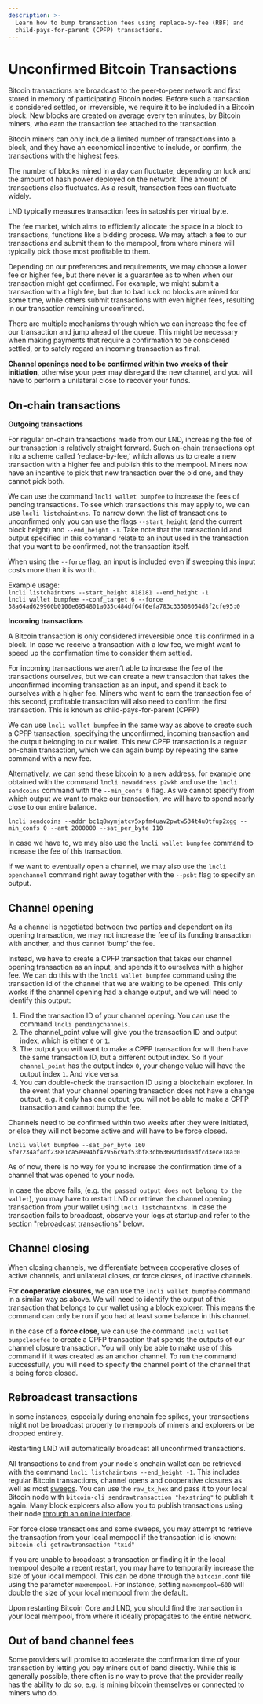 ```yaml
---
description: >-
  Learn how to bump transaction fees using replace-by-fee (RBF) and
  child-pays-for-parent (CPFP) transactions.
---
```


# Unconfirmed Bitcoin Transactions

Bitcoin transactions are broadcast to the peer-to-peer network and first stored in memory of participating Bitcoin nodes. Before such a transaction is considered settled, or irreversible, we require it to be included in a Bitcoin block. New blocks are created on average every ten minutes, by Bitcoin miners, who earn the transaction fee attached to the transaction.

Bitcoin miners can only include a limited number of transactions into a block, and they have an economical incentive to include, or confirm, the transactions with the highest fees.

The number of blocks mined in a day can fluctuate, depending on luck and the amount of hash power deployed on the network. The amount of transactions also fluctuates. As a result, transaction fees can fluctuate widely.

LND typically measures transaction fees in satoshis per virtual byte.

The fee market, which aims to efficiently allocate the space in a block to transactions, functions like a bidding process. We may attach a fee to our transactions and submit them to the mempool, from where miners will typically pick those most profitable to them.

Depending on our preferences and requirements, we may choose a lower fee or higher fee, but there never is a guarantee as to when when our transaction might get confirmed. For example, we might submit a transaction with a high fee, but due to bad luck no blocks are mined for some time, while others submit transactions with even higher fees, resulting in our transaction remaining unconfirmed.

There are multiple mechanisms through which we can increase the fee of our transaction and jump ahead of the queue. This might be necessary when making payments that require a confirmation to be considered settled, or to safely regard an incoming transaction as final.

**Channel openings need to be confirmed within two weeks of their initiation**, otherwise your peer may disregard the new channel, and you will have to perform a unilateral close to recover your funds.

## On-chain transactions <a href="#docs-internal-guid-831ef4d5-7fff-f468-7a2f-a4204595b0ed" id="docs-internal-guid-831ef4d5-7fff-f468-7a2f-a4204595b0ed"></a>

**Outgoing transactions**

For regular on-chain transactions made from our LND, increasing the fee of our transaction is relatively straight forward. Such on-chain transactions opt into a scheme called ‘replace-by-fee,’ which allows us to create a new transaction with a higher fee and publish this to the mempool. Miners now have an incentive to pick that new transaction over the old one, and they cannot pick both.

We can use the command `lncli wallet bumpfee` to increase the fees of pending transactions. To see which transactions this may apply to, we can use `lncli listchaintxns`. To narrow down the list of transactions to unconfirmed only you can use the flags `--start_height` (and the current block height) and `--end_height -1`. Take note that the transaction id and output specified in this command relate to an input used in the transaction that you want to be confirmed, not the transaction itself.

When using the `--force` flag, an input is included even if sweeping this input costs more than it is worth.&#x20;

Example usage:\
`lncli listchaintxns --start_height 818181 --end_height -1`\
`lncli wallet bumpfee --conf_target 6 --force 38a64ad629960b0100e6954801a035c484df64f6efa783c33508054d8f2cfe95:0`

**Incoming transactions**

A Bitcoin transaction is only considered irreversible once it is confirmed in a block. In case we receive a transaction with a low fee, we might want to speed up the confirmation time to consider them settled.

For incoming transactions we aren’t able to increase the fee of the transactions ourselves, but we can create a new transaction that takes the unconfirmed incoming transaction as an input, and spend it back to ourselves with a higher fee. Miners who want to earn the transaction fee of this second, profitable transaction will also need to confirm the first transaction. This is known as child-pays-for-parent (CPFP)

We can use `lncli wallet bumpfee` in the same way as above to create such a CPFP transaction, specifying the unconfirmed, incoming transaction and the output belonging to our wallet. This new CPFP transaction is a regular on-chain transaction, which we can again bump by repeating the same command with a new fee.

Alternatively, we can send these bitcoin to a new address, for example one obtained with the command `lncli newaddress p2wkh` and use the `lncli sendcoins` command with the `--min_confs 0` flag. As we cannot specify from which output we want to make our transaction, we will have to spend nearly close to our entire balance.

`lncli sendcoins --addr bc1q8wymjatcv5xpfm4uav2pwtw534t4u0tfup2xgg --min_confs 0 --amt 2000000 --sat_per_byte 110`

In case we have to, we may also use the `lncli wallet bumpfee` command to increase the fee of this transaction.

If we want to eventually open a channel, we may also use the `lncli openchannel` command right away together with the `--psbt` flag to specify an output.

## Channel opening <a href="#docs-internal-guid-d7a5497d-7fff-d4c9-e294-cb0cec6c9e86" id="docs-internal-guid-d7a5497d-7fff-d4c9-e294-cb0cec6c9e86"></a>

As a channel is negotiated between two parties and dependent on its opening transaction, we may not increase the fee of its funding transaction with another, and thus cannot ‘bump’ the fee.

Instead, we have to create a CPFP transaction that takes our channel opening transaction as an input, and spends it to ourselves with a higher fee. We can do this with the `lncli wallet bumpfee` command using the transaction id of the channel that we are waiting to be opened. This only works if the channel opening had a change output, and we will need to identify this output:

1. Find the transaction ID of your channel opening. You can use the command `lncli pendingchannels`.
2. The channel\_point value will give you the transaction ID and output index, which is either `0` or `1`.
3. The output you will want to make a CPFP transaction for will then have the same transaction ID, but a different output index. So if your `channel_point` has the output index `0`, your change value will have the output index `1`. And vice versa.
4. You can double-check the transaction ID using a blockchain explorer. In the event that your channel opening transaction does not have a change output, e.g. it only has one output, you will not be able to make a CPFP transaction and cannot bump the fee.

Channels need to be confirmed within two weeks after they were initiated, or else they will not become active and will have to be force closed.

`lncli wallet bumpfee --sat_per_byte 160 5f97234af4df23881ca5e994bf42956c9af53bf83cb63687d1d0adfcd3ece18a:0`

As of now, there is no way for you to increase the confirmation time of a channel that was opened to your node.

In case the above fails, (e.g. `the passed output does not belong to the wallet`), you may have to restart LND or retrieve the channel opening transaction from your wallet using `lncli listchaintxns`. In case the transaction fails to broadcast, observe your logs at startup and refer to the section "[rebroadcast transactions](unconfirmed-bitcoin-transactions.md#rebroadcast-transactions)" below.

## Channel closing <a href="#docs-internal-guid-5647dd03-7fff-dc71-47cf-5f7e2155a44d" id="docs-internal-guid-5647dd03-7fff-dc71-47cf-5f7e2155a44d"></a>

When closing channels, we differentiate between cooperative closes of active channels, and unilateral closes, or force closes, of inactive channels.

For **cooperative closures**, we can use the `lncli wallet bumpfee` command in a similar way as above. We will need to identify the output of this transaction that belongs to our wallet using a block explorer. This means the command can only be run if you had at least some balance in this channel.

In the case of a **force close**, we can use the command `lncli wallet bumpclosefee` to create a CPFP transaction that spends the outputs of our channel closure transaction. You will only be able to make use of this command if it was created as an anchor channel. To run the command successfully, you will need to specify the channel point of the channel that is being force closed.

## Rebroadcast transactions

In some instances, especially during onchain fee spikes, your transactions might not be broadcast properly to mempools of miners and explorers or be dropped entirely.

Restarting LND will automatically broadcast all unconfirmed transactions.

All transactions to and from your node's onchain wallet can be retrieved with the command `lncli listchaintxns --end_height -1`. This includes regular Bitcoin transactions, channel opens and cooperative closures as well as most [sweeps](../../the-lightning-network/payment-channels/understanding-sweeping.md). You can use the `raw_tx_hex`  and pass it to your local Bitcoin node with `bitcoin-cli sendrawtransaction "hexstring"` to publish it again. Many block explorers also allow you to publish transactions using their node [through an online interface](https://mempool.space/tx/push).

For force close transactions and some sweeps, you may attempt to retrieve the transaction from your local mempool if the transaction id is known: `bitcoin-cli getrawtransaction "txid"`

If you are unable to broadcast a transaction or finding it in the local mempool despite a recent restart, you may have to temporarily increase the size of your local mempool. This can be done through the `bitcoin.conf` file using the parameter `maxmempool`. For instance, setting `maxmempool=600` will double the size of your local mempool from the default.

Upon restarting Bitcoin Core and LND, you should find the transaction in your local mempool, from where it ideally propagates to the entire network.

## Out of band channel fees <a href="#docs-internal-guid-46b36a38-7fff-bb45-b47f-0a85542b4ba9" id="docs-internal-guid-46b36a38-7fff-bb45-b47f-0a85542b4ba9"></a>

Some providers will promise to accelerate the confirmation time of your transaction by letting you pay miners out of band directly. While this is generally possible, there often is no way to prove that the provider really has the ability to do so, e.g. is mining bitcoin themselves or connected to miners who do.
